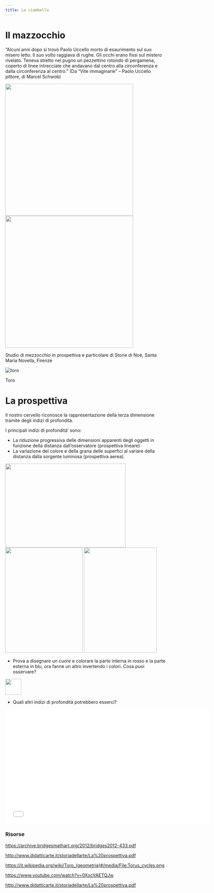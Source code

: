 ```yaml
---
title: La ciambella
---
```


# Il mazzocchio
“Alcuni anni dopo si trovò Paolo Uccello morto di esaurimento sul suo misero letto. Il suo volto raggiava di rughe. Gli occhi erano fissi sul mistero rivelato. Teneva stretto nel pugno un pezzettino rotondo di pergamena, coperto di linee intrecciate che andavano dal centro alla circonferenza e dalla circonferenza al centro.” (Da “Vite immaginarie” – Paolo Uccello pittore, di Marcel Schwob)


<img src="https://vestioevo.files.wordpress.com/2015/06/image15.jpg" 
width="400" height="414"> <img src="https://vestioevo.files.wordpress.com/2015/06/image16.jpg" 
width="400" height="414">    

Studio di mezzocchio in prospettiva e particolare di Storie di Noè, Santa Maria Novella, Firenze

![toro]({{site.baseurl}}/img/paolo-uccello-prospettiva.png)

Toro


# La prospettiva

Il nostro cervello riconosce la rappresentazione della terza dimensione tramite degli indizi di profondità.

I principali indizi di profondità’ sono:
 
- La riduzione progressiva delle dimensioni apparenti degli oggetti in funzione della distanza dall’osservatore (prospettiva lineare)
- La variazione del colore e della grana delle superfici al variare della distanza dalla sorgente luminosa (prospettiva aerea).


<img src="http://www.vcostantini.eu/uploads/images/prospettiva/prospettiva%20binari.jpg" 
width="377" height="263"> 
<img src="http://www.vcostantini.eu/uploads/images/linguaggio/seconda%20prospettiva%20aerea%20monocromo.jpg" 
width="242" height="330">  <img src="http://www.vcostantini.eu/uploads/images/linguaggio/seconda%20carte%20colorate%20paesaggio%20indicatori.jpg" width="228" height="330"> 


- Prova a disegnare un cuore e colorare la parte interna in rosso e la parte esterna in blu, ora fanne un altro invertendo i colori. Cosa puoi osservare?
<img src="https://i.pinimg.com/236x/0e/4d/28/0e4d2843a9980977bfae2ce8b934fa1f.jpg" width="50" height="50">

- Quali altri indizi di profondità potrebbero esserci?



<iframe width="640" height="360" src="{{site.baseurl}}/modules/prospettiva.pdf" frameborder="0" allowfullscreen></iframe>



### Risorse

https://archive.bridgesmathart.org/2012/bridges2012-433.pdf

http://www.didatticarte.it/storiadellarte/La%20prospettiva.pdf

https://it.wikipedia.org/wiki/Toro_(geometria)#/media/File:Torus_cycles.png

https://www.youtube.com/watch?v=0XocVAETQJw

http://www.didatticarte.it/storiadellarte/La%20prospettiva.pdf


